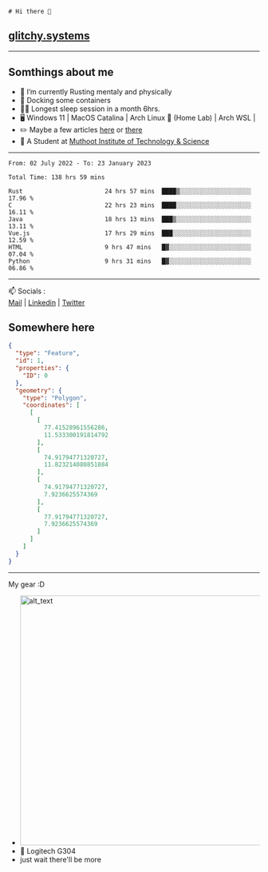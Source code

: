 ```
# Hi there 👋
```
## [glitchy.systems](https://glitchy.systems)
---

## Somthings about me



- 🌱 I’m currently Rusting mentaly and physically
- 🐋 Docking some containers
- 😶‍🌫️ Longest sleep session in a month 6hrs.
- 🖥️ Windows 11 | MacOS Catalina | Arch Linux 🦩 (Home Lab) | Arch WSL |
- ✏️ Maybe a few articles [here](https://medium.com/@advaithnarayanan8) or [there](https://medium.com/@advaithnarayanan8)
- 📑 A Student at [Muthoot Institute of Technology & Science](https://mgmits.ac.in/)



---

<!--START_SECTION:waka-->

```text
From: 02 July 2022 - To: 23 January 2023

Total Time: 138 hrs 59 mins

Rust                       24 hrs 57 mins  ████▒░░░░░░░░░░░░░░░░░░░░   17.96 %
C                          22 hrs 23 mins  ████░░░░░░░░░░░░░░░░░░░░░   16.11 %
Java                       18 hrs 13 mins  ███▒░░░░░░░░░░░░░░░░░░░░░   13.11 %
Vue.js                     17 hrs 29 mins  ███░░░░░░░░░░░░░░░░░░░░░░   12.59 %
HTML                       9 hrs 47 mins   █▓░░░░░░░░░░░░░░░░░░░░░░░   07.04 %
Python                     9 hrs 31 mins   █▓░░░░░░░░░░░░░░░░░░░░░░░   06.86 %
```

<!--END_SECTION:waka-->

---

📫 Socials :<br>
[Mail](mailto:advaithnarayanan8@gmail.com) | [Linkedin](https://www.linkedin.com/in/advaith-narayanan-a72152214/) | [Twitter](https://twitter.com/advaithnarayan)

## Somewhere here

```geojson
{
  "type": "Feature",
  "id": 1,
  "properties": {
    "ID": 0
  },
  "geometry": {
    "type": "Polygon",
    "coordinates": [
      [
        [
          77.41528961556286,
          11.533300191814792
        ],
        [
          74.91794771320727,
          11.823214080851884
        ],
        [
          74.91794771320727,
          7.9236625574369
        ],
        [
          77.91794771320727,
          7.9236625574369
        ]
      ]
    ]
  }
}
```


--- 
My gear :D

- [<img alt="alt_text" width="500px" src="https://valid.x86.fr/cache/banner/xv24bv-6.png" />](https://valid.x86.fr/xv24bv)
- 🐁 Logitech G304
- just wait there'll be more

